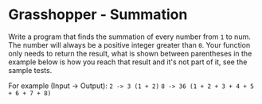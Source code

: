 # Grasshopper - Summation

Write a program that finds the summation of every number from `1` to num. The number will always be a positive integer greater than `0`. Your function only needs to return the result, what is shown between parentheses in the example below is how you reach that result and it's not part of it, see the sample tests.

For example (Input -> Output):
`2 -> 3 (1 + 2)`
`8 -> 36 (1 + 2 + 3 + 4 + 5 + 6 + 7 + 8)`
